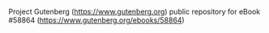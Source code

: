 Project Gutenberg (https://www.gutenberg.org) public repository for
eBook #58864 (https://www.gutenberg.org/ebooks/58864)
